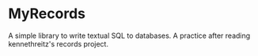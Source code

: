 # MyRecords
A simple library to write textual SQL to databases.
A practice after reading kennethreitz's records project.
